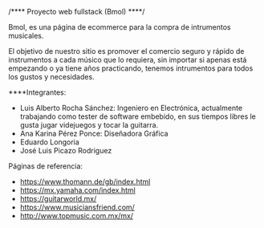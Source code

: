 /****                                                                                Proyecto web fullstack (Bmol)                                                                                ****/

Bmol, es una página de ecommerce para la compra de intrumentos musicales.

El objetivo de nuestro sitio es promover el comercio seguro y rápido de instrumentos a cada músico que lo requiera, 
sin importar si apenas está empezando o ya tiene años practicando, tenemos intrumentos para todos los gustos y necesidades.


****Integrantes:

- Luis Alberto Rocha Sánchez: Ingeniero en Electrónica, actualmente trabajando como tester de software embebido,
			      en sus tiempos libres le gusta jugar videjuegos y tocar la guitarra.
- Ana Karina Pérez Ponce: Diseñadora Gráfica
- Eduardo Longoria
- José Luis Picazo Rodriguez


Páginas de referencia:

- https://www.thomann.de/gb/index.html
- https://mx.yamaha.com/index.html
- https://guitarworld.mx/
- https://www.musiciansfriend.com/
- http://www.topmusic.com.mx/mx/
